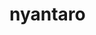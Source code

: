 # nyantaro

<!-- <div>
    <img class="character_card_img" src="images/father.png" alt="パパ">
    <div class="center_text">
        <h3 class="section_title center_title">にゃん太郎さん</h3>
        <div class="center_about">
            <p>にゃん太郎さんは村のみんなととても仲良しで、誰とでも打ち解けられる性格。冒険好きで、いつもパワフルに活動している。基本真面目で優しい。恋愛に対して鈍感な部分がある。ひよこさんと気が合い、いつも一緒にいる。ひよこさんの病気のことは知らない。
            </p>
            <h4 class="section_subtitle">特技</h4>
            <p>畑で野菜作り。運動。</p>
            <h4 class="section_subtitle">趣味</h4>
            <p>花畑でお花のアートを作ること。</p>
            <h4 class="section_subtitle">好きな言葉</h4>
            <p>みんな違ってみんな良い！</p>
            <p class="section_subtitle">みんなに一言！</p>
            <p>やっほう！これからもよろしくね！</p>
        </div>
    </div> -->
